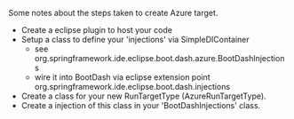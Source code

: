 Some notes about the steps taken to create Azure target.

- Create a eclipse plugin to host your code
- Setup a class to define your 'injections' via SimpleDIContainer
   - see org.springframework.ide.eclipse.boot.dash.azure.BootDashInjections
   - wire it into BootDash via eclipse extension point org.springframework.ide.eclipse.boot.dash.injections
- Create a class for your new RunTargetType (AzureRunTargetType).
- Create a injection of this class in your 'BootDashInjections' class.
